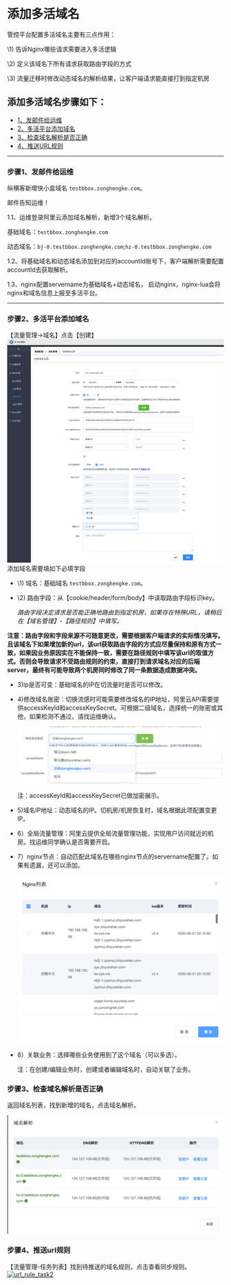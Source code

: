 # 添加多活域名

管控平台配置多活域名主要有三点作用：

\1) 告诉Nginx哪些请求需要进入多活逻辑

\2) 定义该域名下所有请求获取路由字段的方式

\3) 流量迁移时修改动态域名的解析结果，让客户端请求能直接打到指定机房

## 添加多活域名步骤如下：

- [1、发邮件给运维](http://multi-idc.box.zonghengke.com/book/_book/domain.html#step1)
- [2、多活平台添加域名](http://multi-idc.box.zonghengke.com/book/_book/domain.html#step2)
- [3、检查域名解析是否正确](http://multi-idc.box.zonghengke.com/book/_book/domain.html#step3)
- [4、推送URL规则](http://multi-idc.box.zonghengke.com/book/_book/domain.html#step4)

------

### 步骤1、发邮件给运维

纵横客新增快小盒域名 `testbbox.zonghengke.com`。

邮件告知运维！

1.1、运维登录阿里云添加域名解析，新增3个域名解析。

 基础域名：`testbbox.zonghengke.com`

 动态域名：`bj-0.testbbox.zonghengke.com`;`hz-0.testbbox.zonghengke.com`

1.2、将基础域名和动态域名添加到对应的accountId账号下，客户端解析需要配置accountId去获取解析。

1.3、nginx配置servername为基础域名+动态域名， 启动nginx，nginx-lua会将nginx和域名信息上报至多活平台。

------

### 步骤2、多活平台添加域名

【流量管理->域名】点击【创建】 [![image-20200622153107486](../../images/multi-live/domain-add.png)](http://multi-idc.box.zonghengke.com/book/_book/domain-add.png) 添加域名需要填如下必填字段

- \1) 域名：基础域名 `testbbox.zonghengke.com`。

- \2) 路由字段：从【cookie/header/form/body】中读取路由字段标识key。

  *路由字段决定请求是否能正确地路由到指定机房，如果存在特殊URL，请稍后在【域名管理】-【路径规则】中填写。*

**注意：路由字段和字段来源不可随意更改，需要根据客户端请求的实际情况填写。且该域名下如果增加新的url，该url获取路由字段的方式应尽量保持和原有方式一致，如果因业务原因实在不能保持一致，需要在路径规则中填写该url的取值方式。否则会导致请求不受路由规则的约束，直接打到请求域名对应的后端server，最终有可能导致两个机房同时修改了同一条数据造成数据冲突。**

- 3)Ip是否可变：基础域名的IP在切流量时是否可以修改。

- 4)修改域名账密：切换流感时可能需要修改域名的IP地址，阿里云API需要提供accessKeyId和accessKeySecret。可根据二级域名，选择统一的账密或其他，如果检测不通过，请找运维确认。

  ![image-20200622154612141](../../images/multi-live/domain-2.png)

  注：accessKeyId和accessKeySecret已做加密展示。

- 5)域名IP地址：动态域名的IP。切机房/机房恢复时，域名根据此项配置变更IP。

- 6）全局流量管理：阿里云提供全局流量管理功能，实现用户访问就近的机房。找运维同学确认是否需要开启。

- 7）nginx节点：自动匹配此域名在哪些nginx节点的servername配置了。如果有遗漏，还可以添加。

  ![image-20200622162620705](../../images/multi-live/domain-add-nginx.png)

- 8）关联业务：选择哪些业务使用到了这个域名（可以多选）。

  注：在创建/编辑业务时，创建或者编辑域名时，自动关联了业务。

### 步骤3、检查域名解析是否正确

返回域名列表，找到新增的域名，点击域名解析。

[![image-20190701151824798](../../images/multi-live/domain-ip.png)](http://multi-idc.box.zonghengke.com/book/_book/image/domain-ip.png)

### 步骤4、推送url规则

【流量管理-任务列表】找到待推送的域名规则，点击查看同步规则。 [![url_rule_task2](http://multi-idc.box.zonghengke.com/book/_book/Users/hanzhenchao/web_workspace/multi-idc-web/public/book/image/url_rule_task2.png)](http://multi-idc.box.zonghengke.com/book/_book/image/url_rule_task2.png)